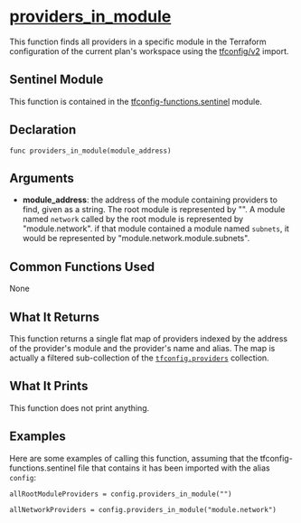 # [providers_in_module](../tfconfig-functions.sentinel#L134)
This function finds all providers in a specific module in the Terraform configuration of the current plan's workspace using the [tfconfig/v2](https://www.terraform.io/docs/cloud/sentinel/import/tfconfig-v2.html) import.

## Sentinel Module
This function is contained in the [tfconfig-functions.sentinel](../../tfconfig-functions.sentinel) module.

## Declaration
`func providers_in_module(module_address)`

## Arguments
* **module_address**: the address of the module containing providers to find, given as a string. The root module is represented by "". A module named `network` called by the root module is represented by "module.network". if that module contained a module named `subnets`, it would be represented by "module.network.module.subnets".

## Common Functions Used
None

## What It Returns
This function returns a single flat map of providers indexed by the address of the provider's module and the provider's name and alias. The map is actually a filtered sub-collection of the [`tfconfig.providers`](https://www.terraform.io/docs/cloud/sentinel/import/tfconfig-v2.html#the-providers-collection) collection.

## What It Prints
This function does not print anything.

## Examples
Here are some examples of calling this function, assuming that the tfconfig-functions.sentinel file that contains it has been imported with the alias `config`:
```
allRootModuleProviders = config.providers_in_module("")

allNetworkProviders = config.providers_in_module("module.network")
```
